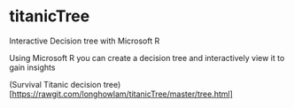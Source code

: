 # titanicTree
Interactive Decision tree with Microsoft R

Using Microsoft R you can create a decision tree and interactively view it to gain insights

(Survival Titanic decision tree)[https://rawgit.com/longhowlam/titanicTree/master/tree.html]
